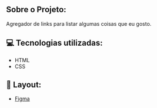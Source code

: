 ## Sobre o Projeto:

Agregador de links para listar algumas coisas que eu gosto.

## 💻 Tecnologias utilizadas:

- HTML
- CSS

## 🎨 Layout:

- [Figma](https://www.figma.com/)